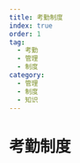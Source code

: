 ```yaml
---
title: 考勤制度
index: true
order: 1
tag:
  - 考勤
  - 管理
  - 制度
category:
  - 管理
  - 制度
  - 知识
---
```


# 考勤制度